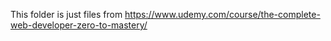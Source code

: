 This folder is just files from https://www.udemy.com/course/the-complete-web-developer-zero-to-mastery/
